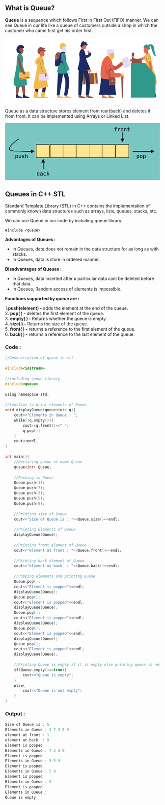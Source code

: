 ﻿

## What is Queue?
**Queue** is a sequence which follows First In First Out (FIFO) manner. We can see Queue in our life like a queue of customers outside a shop in which the customer who came first get his order first.

![image1](Queueexample1.png)



Queue as a data structure stores element from rear(back) and deletes it from front. It can be implemented using Arrays or Linked List.



![image2](queue.png)

## Queues in C++ STL
Standard Template Library (STL) in C++ contains the implementation of commonly known data structures such as arrays, lists, queues, stacks, etc.

We can use Queue in our code by including queue library.

    #include <queue>


**Advantages of Queues :**

 


 - In Queues, data does not remain in the data structure for as long as with stacks.
 - In Queues, data is store in ordered manner.

**Disadvantages of Queues :**

 -  In Queues, data inserted after a particular data cant be deleted before that data.
 - In Queues, Random access of elements is impossible.

**Functions supported by queue are :**

 1.**push(element) -** adds the element at the end of the queue.<br/>
 2. **pop( ) -** deletes the first element of the queue.<br/>
 3. **empty( ) -** Returns whether the queue is empty.<br/>
4. **size( ) -** Returns the size of the queue.<br/>
5. **front( ) -** returns a reference to the first element of the queue.<br/>
6. **back( ) -** returns a reference to the last element of the queue.<br/>

### Code :
```c
//Demonstration of queue in stl

#include<iostream>

//including queue library
#include<queue>

using namespace std;

//function to print elements of Queue
void displayQueue(queue<int> q){
    cout<<"Elements in Queue : ";
    while(!q.empty()){
        cout<<q.front()<<" ";
        q.pop();
    }
    cout<<endl;
}

int main(){
    //Declaring queue of name Queue
    queue<int> Queue;
    
    //Pushing in Queue
    Queue.push(1);
    Queue.push(7);
    Queue.push(3);
    Queue.push(5);
    Queue.push(9);
    
    //Printing size of Queue
    cout<<"Size of Queue is : "<<Queue.size()<<endl;

    //Printing Elements of Queue
    displayQueue(Queue);
    
    //Printing front element of Queue
    cout<<"element at front : "<<Queue.front()<<endl;
    
    //Printing back element of Queue
    cout<<"element at back  : "<<Queue.back()<<endl;

    //Popping elements and printing Queue 
    Queue.pop();
    cout<<"Element is popped"<<endl;
    displayQueue(Queue);
    Queue.pop();
    cout<<"Element is popped"<<endl;
    displayQueue(Queue);
    Queue.pop();
    cout<<"Element is popped"<<endl;
    displayQueue(Queue);
    Queue.pop();
    cout<<"Element is popped"<<endl;
    displayQueue(Queue);
    Queue.pop();
    cout<<"Element is popped"<<endl;
    displayQueue(Queue);

    //Printing Queue is empty if it is empty else printing queue is not empty
    if(Queue.empty()==true){
        cout<<"Queue is empty";
    }
    else{
        cout<<"Queue is not empty";
    }
}
```
### Output :
```c
Size of Queue is : 5
Elements in Queue : 1 7 3 5 9
element at front : 1
element at back  : 9
Element is popped
Elements in Queue : 7 3 5 9
Element is popped
Elements in Queue : 3 5 9
Element is popped
Elements in Queue : 5 9
Element is popped
Elements in Queue : 9
Element is popped
Elements in Queue :
Queue is empty
```
